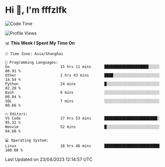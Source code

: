 # Hi 👋, I'm fffzlfk

<!--START_SECTION:waka-->
![Code Time](http://img.shields.io/badge/Code%20Time-169%20hrs%2022%20mins-blue)

![Profile Views](http://img.shields.io/badge/Profile%20Views-0-blue)

📊 **This Week I Spent My Time On** 

```text
🕑︎ Time Zone: Asia/Shanghai

💬 Programming Languages: 
Go                       15 hrs 11 mins      ████████████████████░░░░░   80.91 % 
Other                    2 hrs 43 mins       ████░░░░░░░░░░░░░░░░░░░░░   14.54 % 
Python                   24 mins             █░░░░░░░░░░░░░░░░░░░░░░░░   02.20 % 
Bash                     9 mins              ░░░░░░░░░░░░░░░░░░░░░░░░░   00.84 % 
SQL                      7 mins              ░░░░░░░░░░░░░░░░░░░░░░░░░   00.66 % 

🔥 Editors: 
VS Code                  17 hrs 53 mins      ████████████████████████░   95.32 % 
Neovim                   52 mins             █░░░░░░░░░░░░░░░░░░░░░░░░   04.68 % 

💻 Operating System: 
Linux                    18 hrs 46 mins      █████████████████████████   100.00 % 
```


 Last Updated on 23/04/2023 12:14:57 UTC
<!--END_SECTION:waka-->
